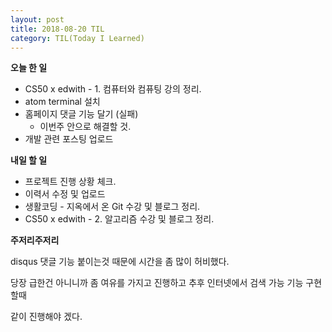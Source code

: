 ```yaml
---
layout: post
title: 2018-08-20 TIL
category: TIL(Today I Learned)
---
```




**오늘 한 일**

- CS50 x edwith - 1. 컴퓨터와 컴퓨팅 강의 정리.
- atom terminal 설치
- 홈페이지 댓글 기능 달기 (실패) 
  - 이번주 안으로 해결할 것.
- 개발 관련 포스팅 업로드



**내일 할 일**

- 프로젝트 진행 상황 체크.
- 이력서 수정 및 업로드
- 생활코딩 - 지옥에서 온 Git 수강 및 블로그 정리.
- CS50 x edwith - 2. 알고리즘 수강 및 블로그 정리.



**주저리주저리**

disqus 댓글 기능 붙이는것 때문에 시간을 좀 많이 허비했다.

당장 급한건 아니니까 좀 여유를 가지고 진행하고 추후 인터넷에서 검색 가능 기능 구현할때

같이 진행해야 겠다.